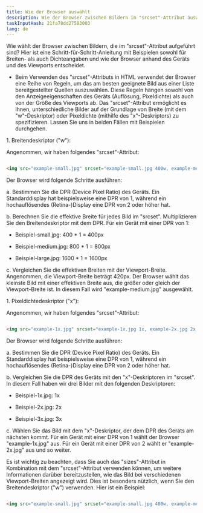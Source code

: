 ```yaml
---
title: Wie der Browser auswählt
description: Wie der Browser zwischen Bildern im "srcset"-Attribut auswählt
taskInputHash: 21fa78dd27583003
lang: de
---
```

Wie wählt der Browser zwischen Bildern, die im "srcset"-Attribut aufgeführt sind? Hier ist eine Schritt-für-Schritt-Anleitung mit Beispielen sowohl für Breiten- als auch Dichteangaben und wie der Browser anhand des Geräts und des Viewports entscheidet.

- Beim Verwenden des "srcset"-Attributs in HTML verwendet der Browser eine Reihe von Regeln, um das am besten geeignete Bild aus einer Liste bereitgestellter Quellen auszuwählen. Diese Regeln hängen sowohl von den Anzeigeeigenschaften des Geräts (Auflösung, Pixeldichte) als auch von der Größe des Viewports ab. Das "srcset"-Attribut ermöglicht es Ihnen, unterschiedliche Bilder auf der Grundlage von Breite (mit dem "w"-Deskriptor) oder Pixeldichte (mithilfe des "x"-Deskriptors) zu spezifizieren. Lassen Sie uns in beiden Fällen mit Beispielen durchgehen.

1\. Breitendeskriptor ("w"):

Angenommen, wir haben folgendes "srcset"-Attribut:

```html

<img src="example-small.jpg" srcset="example-small.jpg 400w, example-medium.jpg 800w, example-large.jpg 1600w" alt="Beispielbild">

```

Der Browser wird folgende Schritte ausführen:

a. Bestimmen Sie die DPR (Device Pixel Ratio) des Geräts. Ein Standarddisplay hat beispielsweise eine DPR von 1, während ein hochauflösendes (Retina-)Display eine DPR von 2 oder höher hat.

b. Berechnen Sie die effektive Breite für jedes Bild im "srcset". Multiplizieren Sie den Breitendeskriptor mit dem DPR. Für ein Gerät mit einer DPR von 1:

- Beispiel-small.jpg: 400 \* 1 = 400px

- Beispiel-medium.jpg: 800 \* 1 = 800px

- Beispiel-large.jpg: 1600 \* 1 = 1600px

c. Vergleichen Sie die effektiven Breiten mit der Viewport-Breite. Angenommen, die Viewport-Breite beträgt 420px. Der Browser wählt das kleinste Bild mit einer effektiven Breite aus, die größer oder gleich der Viewport-Breite ist. In diesem Fall wird "example-medium.jpg" ausgewählt.

1\. Pixeldichtedeskriptor ("x"):

Angenommen, wir haben folgendes "srcset"-Attribut:

```html

<img src="example-1x.jpg" srcset="example-1x.jpg 1x, example-2x.jpg 2x, example-3x.jpg 3x" alt="Beispielbild">

```

Der Browser wird folgende Schritte ausführen:

a. Bestimmen Sie die DPR (Device Pixel Ratio) des Geräts. Ein Standarddisplay hat beispielsweise eine DPR von 1, während ein hochauflösendes (Retina-)Display eine DPR von 2 oder höher hat.

b. Vergleichen Sie die DPR des Geräts mit den "x"-Deskriptoren im "srcset". In diesem Fall haben wir drei Bilder mit den folgenden Deskriptoren:

- Beispiel-1x.jpg: 1x

- Beispiel-2x.jpg: 2x

- Beispiel-3x.jpg: 3x

c. Wählen Sie das Bild mit dem "x"-Deskriptor, der dem DPR des Geräts am nächsten kommt. Für ein Gerät mit einer DPR von 1 wählt der Browser "example-1x.jpg" aus. Für ein Gerät mit einer DPR von 2 wählt er "example-2x.jpg" aus und so weiter.

Es ist wichtig zu beachten, dass Sie auch das "sizes"-Attribut in Kombination mit dem "srcset"-Attribut verwenden können, um weitere Informationen darüber bereitzustellen, wie das Bild bei verschiedenen Viewport-Breiten angezeigt wird. Dies ist besonders nützlich, wenn Sie den Breitendeskriptor ("w") verwenden. Hier ist ein Beispiel:

```html

<img src="example-small.jpg" srcset="example-small.jpg 400w, example-medium.jpg 800w, example-large.jpg 1600w" sizes="(max-width: 480px) 100vw, (max-width: 960px) 50vw,
